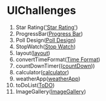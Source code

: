 # UIChallenges

1. Star Rating(['Star Rating'](./starRating/))
2. ProgressBar([Progress Bar](./progressBar/))
3. Poll Design([Poll Design](./pollDesign/))
4. StopWatch([Stop Watch](./stopWatch/))
5. layout([layout](./layout/))
6. convertTimeFormat([Time Format](./convertTime/))
7. countDownTimer(([countDown](./countDownTimer/)))
8. calculator([calculator](./calculator/))
9. weatherApp([weatherApp](./weatherApp/))
10. toDoList([ToDO](./toDoList/))
11. ImageGallery([ImageGallery](./imageGallary/))